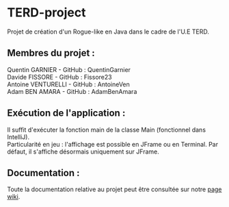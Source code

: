 # TERD-project
Projet de création d'un Rogue-like en Java dans le cadre de l'U.E TERD.

## Membres du projet : 
Quentin GARNIER - GitHub : QuentinGarnier  
Davide FISSORE - GitHub : Fissore23  
Antoine VENTURELLI - GitHub : AntoineVen  
Adam BEN AMARA - GitHub : AdamBenAmara  

## Exécution de l'application :
Il suffit d'exécuter la fonction main de la classe Main (fonctionnel dans IntelliJ).  
Particularité en jeu : l'affichage est possible en JFrame ou en Terminal. Par défaut, il s'affiche désormais uniquement sur JFrame.  

## Documentation :
Toute la documentation relative au projet peut être consultée sur notre [page wiki](https://github.com/QuentinGarnier/TERD-project/wiki).

